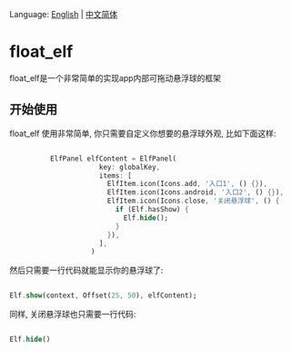 Language: [English](README.md) | [中文简体](README-CH.md)

# float_elf

float_elf是一个非常简单的实现app内部可拖动悬浮球的框架

## 开始使用

float_elf 使用非常简单, 你只需要自定义你想要的悬浮球外观, 比如下面这样:

```dart

          ElfPanel elfContent = ElfPanel(
                      key: globalKey,
                      items: [
                        ElfItem.icon(Icons.add, '入口1', () {}),
                        ElfItem.icon(Icons.android, '入口2', () {}),
                        ElfItem.icon(Icons.close, '关闭悬浮球', () {
                          if (Elf.hasShow) {
                            Elf.hide();
                          }
                        }),
                      ],
                    )

```
然后只需要一行代码就能显示你的悬浮球了:

```dart

Elf.show(context, Offset(25, 50), elfContent);

```

同样, 关闭悬浮球也只需要一行代码:

```dart

Elf.hide()

```